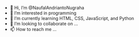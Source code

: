 - 👋 Hi, I’m @NaufalAndriantoNugraha
- 👀 I’m interested in programming
- 🌱 I’m currently learning HTML, CSS, JavaScript, and Python
- 💞️ I’m looking to collaborate on ...
- 📫 How to reach me ...

<!---
NaufalAndriantoNugraha/NaufalAndriantoNugraha is a ✨ special ✨ repository because its `README.md` (this file) appears on your GitHub profile.
You can click the Preview link to take a look at your changes.
--->
